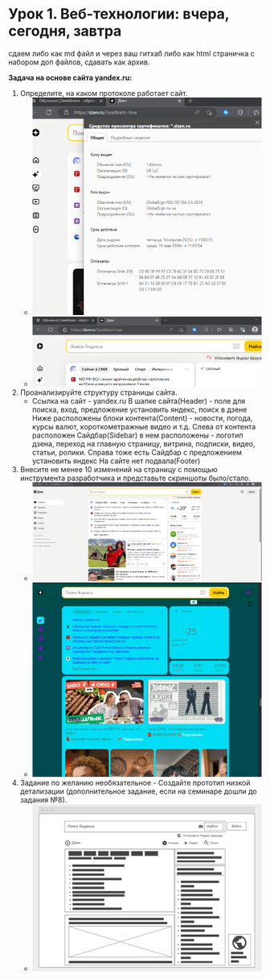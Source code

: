 # Урок 1. Веб-технологии: вчера, сегодня, завтра
сдаем либо как md файл и через ваш гитхаб
либо как html страничка с набором доп файлов, сдавать как архив.

**Задача на основе сайта yandex.ru:**
1. Определите, на каком протоколе работает сайт.
    - ![](images/1_protocol.PNG)
    - ![](images/1.1_protocol.PNG)
2. Проанализируйте структуру страницы сайта.
    - Ссылка на сайт - yandex.ru
      В шапке сайта(Header) - поле для поиска, вход, предложение установить яндекс, поиск в дзене
      Ниже расположены блоки контента(Content) -  новости, погода, курсы валют, короткометражные видео и т.д. 
      Слева от контента расположен Сайдбар(Sidebar) в нем расположены - логотип дзена, переход на главную страницу, витрина, подписки, видео, статьи, ролики. 
      Справа тоже есть Сайдбар с предложением установить яндекс
      На сайте нет подвала(Footer)
3. Внесите не менее 10 изменений на страницу с помощью инструмента разработчика и представьте скриншоты было/стало.
     - ![](images/before.PNG)
     - ![](images/after.PNG)
4. Задание по желанию необязательное - Создайте прототип низкой детализации (дополнительное задание, если на семинаре дошли до задания №8).
     - ![](images/dzen.PNG)


